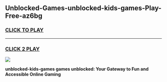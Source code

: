 
## Unblocked-Games-unblocked-kids-games-Play-Free-az6bg
<h3>
<a href="https://premium76.site?title=unblocked-kids-games&ref=18A">CLICK TO PLAY</a></h3>
<hr>

<h3>
<a href="https://premium76.site?title=unblocked-kids-games&ref=18A">CLICK 2 PLAY</a>
  
</h3>

<a href="https://premium76.site?title=unblocked-kids-games&ref=18A"><img src="https://clearcache.store/games.png"></a>


**unblocked-kids-games games unblocked: Your Gateway to Fun and Accessible Online Gaming**
